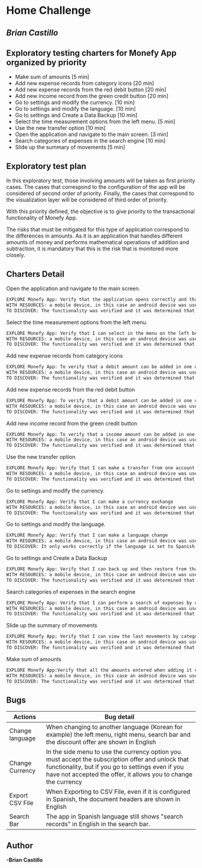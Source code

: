 # Home Challenge
## _Brian Castillo_

## Exploratory testing charters for Monefy App organized by priority

- Make sum of amounts [5 min]
- Add new expense records from category icons [20 min]
- Add new expense records from the red debit button  [20 min]
- Add new income record from the green credit button  [20 min]
- Go to settings and modify the currency. [10 min]
- Go to settings and modify the language. [10 min]
- Go to settings and Create a Data Backup [10 min]
- Select the time measurement options from the left menu. [5 min]
- Use the new transfer option [10 min]
- Open the application and navigate to the main screen. [3 min]
- Search categories of expenses in the search engine [10 min]
- Slide up the summary of movements [5 min]

## Exploratory test plan

In this exploratory test, those involving amounts will be taken as first priority cases. The cases that correspond to the configuration of the app will be considered of second order of priority. Finally, the cases that correspond to the visualization layer will be considered of third order of priority.

With this priority defined, the objective is to give priority to the transactional functionality of Monefy App.

The risks that must be mitigated for this type of application correspond to the differences in amounts. As it is an application that handles different amounts of money and performs mathematical operations of addition and subtraction, it is mandatory that this is the risk that is monitored more closely.

## Charters Detail

Open the application and navigate to the main screen.
```sh
EXPLORE Monefy App: Verify that the application opens correctly and that it is ready to be used.
WITH RESOURCES: a mobile device, in this case an android device was used for the test
TO DISCOVER: The functionality was verified and it was determined that it works correctly.
```
Select the time measurement options from the left menu.
```sh
EXPLORE Monefy App: Verify that I can select in the menu on the left between the options day, week, month, year, All, interval and custom date
WITH RESOURCES: a mobile device, in this case an android device was used for the test
TO DISCOVER: The functionality was verified and it was determined that it works correctly.
```
Add new expense records from category icons
```sh
EXPLORE Monefy App: To verify that a debit amount can be added in one of the categories of the application.
WITH RESOURCES: a mobile device, in this case an android device was used for the test
TO DISCOVER: The functionality was verified and it was determined that it works correctly.
```
Add new expense records from the red debit button
```sh
EXPLORE Monefy App: To verify that a debit amount can be added in one of the categories of the application.
WITH RESOURCES: a mobile device, in this case an android device was used for the test
TO DISCOVER: The functionality was verified and it was determined that it works correctly.
```
Add new income record from the green credit button
```sh
EXPLORE Monefy App: To verify that a income amount can be added in one of the categories of the application.
WITH RESOURCES: a mobile device, in this case an android device was used for the test
TO DISCOVER: The functionality was verified and it was determined that it works correctly.
```
Use the new transfer option
```sh
EXPLORE Monefy App: Verify that I can make a transfer from one account to another
WITH RESOURCES: a mobile device, in this case an android device was used for the test
TO DISCOVER: The functionality was verified and it was determined that it works correctly.
```
Go to settings and modify the currency.
```sh
EXPLORE Monefy App: Verify that I can make a currency exchange
WITH RESOURCES: a mobile device, in this case an android device was used for the test
TO DISCOVER: The functionality was verified and it was determined that it works correctly.
```
Go to settings and modify the language.
```sh
EXPLORE Monefy App: Verify that I can make a language change
WITH RESOURCES: a mobile device, in this case an android device was used for the test
TO DISCOVER: It only works correctly if the language is set to Spanish and English.
```
Go to settings and Create a Data Backup
```sh
EXPLORE Monefy App: Verify that I can back up and then restore from that backup.
WITH RESOURCES: a mobile device, in this case an android device was used for the test
TO DISCOVER: The functionality was verified and it was determined that it works correctly.
```
Search categories of expenses in the search engine
```sh
EXPLORE Monefy App: Verify that I can perform a search of expenses by category
WITH RESOURCES: a mobile device, in this case an android device was used for the test
TO DISCOVER: The functionality was verified and it was determined that it works correctly.
```
Slide up the summary of movements
```sh
EXPLORE Monefy App: Verify that I can view the last movements by category
WITH RESOURCES: a mobile device, in this case an android device was used for the test
TO DISCOVER: The functionality was verified and it was determined that it works correctly.
```
Make sum of amounts
```sh
EXPLORE Monefy App:Verify that all the amounts entered when adding it coincide with the totals shown on the screen.
WITH RESOURCES: a mobile device, in this case an android device was used for the test
TO DISCOVER: The functionality was verified and it was determined that it works correctly.
```

## Bugs

| Actions | Bug detail |
| ------ | ------ |
| Change language | When changing to another language (Korean for example) the left menu, right menu, search bar and the discount offer are shown in English |
| Change Currency | In the side menu to use the currency option you must accept the subscription offer and unlock that functionality, but if you go to settings even if you have not accepted the offer, it allows you to change the currency |
| Export CSV File | When Exporting to CSV File, even if it is configured in Spanish, the document headers are shown in English |
| Search Bar | The app in Spanish language still shows "search records" in English in the search bar.|

## Author

**-Brian Castillo**
